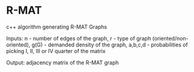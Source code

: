 # R-MAT
c++ algorithm generating R-MAT Graphs

Inputs: n - number of edges of the graph, r - type of graph (oriented/non-oriented), g(G) - demanded density of the graph, a,b,c,d - probabilities of picking I, II, III or IV quarter of the matrix

Output: adjacency matrix of the R-MAT graph
